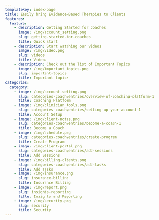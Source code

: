 ```yaml
---
templateKey: index-page
title: Easily bring Evidence-Based Therapies to Clients
features:
  feature:
    - description: Getting Started for Coaches
      image: /img/account_setting.png
      slug: getting-started-for-coaches
      title: Quick start
    - description: Start watching our videos
      image: /img/video.png
      slug: videos
      title: Videos
    - description: Check out the list of Important Topics
      image: /img/important_topics.png
      slug: important-topics
      title: Important topics
categories:
  category:
    - image: /img/account-setting.png
      slug: categories-coach/entries/overview-of-coaching-platform-1
      title: Coaching Platform
    - image: /img/clinician_tools.png
      slug: categories-coach/entries/setting-up-your-account-1
      title: Account Setup
    - image: /img/client-notes.png
      slug: categories-coach/entries/become-a-coach-1
      title: Become a Coach
    - image: /img/schedule.png
      slug: categories-coach/entries/create-program
      title: Create Program
    - image: /img/client-portal.png
      slug: categories-coach/entries/add-sessions
      title: Add Sessions
    - image: /img/billing-clients.png
      slug: categories-coach/entries/add-tasks
      title: Add Tasks
    - image: /img/insurance.png
      slug: insurance-billing
      title: Insurance Billing
    - image: /img/report.png
      slug: insights-reporting
      title: Insights and Reporting
    - image: /img/security.png
      slug: security
      title: Security
---
```


